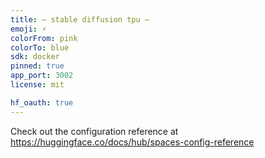 ```yaml
---
title: — stable diffusion tpu —
emoji: ⚡
colorFrom: pink
colorTo: blue
sdk: docker
pinned: true
app_port: 3002
license: mit

hf_oauth: true
---
```


Check out the configuration reference at https://huggingface.co/docs/hub/spaces-config-reference

